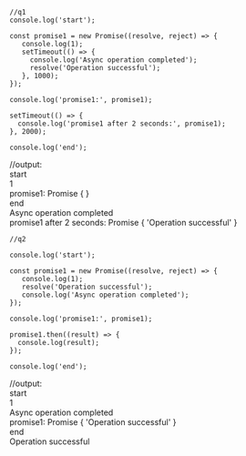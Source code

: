 ```
//q1
console.log('start');

const promise1 = new Promise((resolve, reject) => {
   console.log(1);
   setTimeout(() => {
     console.log('Async operation completed');
     resolve('Operation successful');
   }, 1000);
});

console.log('promise1:', promise1);

setTimeout(() => {
  console.log('promise1 after 2 seconds:', promise1);
}, 2000);

console.log('end');

```
//output:   
start  
1  
promise1: Promise { <pending> }  
end  
Async operation completed  
promise1 after 2 seconds: Promise { 'Operation successful' }  

```
//q2

console.log('start');

const promise1 = new Promise((resolve, reject) => {
   console.log(1);
   resolve('Operation successful');
   console.log('Async operation completed');
});

console.log('promise1:', promise1);

promise1.then((result) => {
  console.log(result);
});

console.log('end');

```
//output:   
start  
1  
Async operation completed  
promise1: Promise { 'Operation successful' }  
end  
Operation successful  

